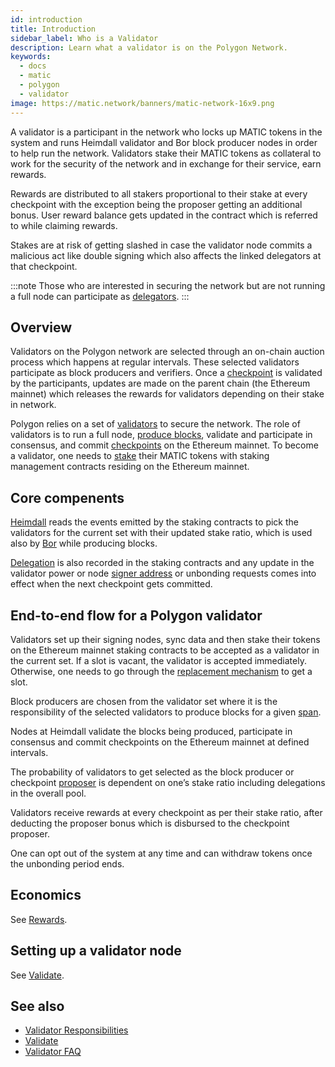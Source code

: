 ```yaml
---
id: introduction
title: Introduction
sidebar_label: Who is a Validator
description: Learn what a validator is on the Polygon Network.
keywords:
  - docs
  - matic
  - polygon
  - validator
image: https://matic.network/banners/matic-network-16x9.png
---
```


A validator is a participant in the network who locks up MATIC tokens in the system and runs Heimdall validator and Bor block producer nodes in order to help run the network. Validators stake their MATIC tokens as collateral to work for the security of the network and in exchange for their service, earn rewards.

Rewards are distributed to all stakers proportional to their stake at every checkpoint with the exception being the proposer getting an additional bonus. User reward balance gets updated in the contract which is referred to while claiming rewards.

Stakes are at risk of getting slashed in case the validator node commits a malicious act like double signing which also affects the linked delegators at that checkpoint.

:::note
Those who are interested in securing the network but are not running a full node can participate as [delegators](/docs/validate/glossary#delegator).
:::

## Overview

Validators on the Polygon network are selected through an on-chain auction process which happens at regular intervals. These selected validators participate as block producers and verifiers. Once a [checkpoint](/docs/validate/glossary#checkpoint-transaction) is validated by the participants, updates are made on the parent chain (the Ethereum mainnet) which releases the rewards for validators depending on their stake in network.

Polygon relies on a set of [validators](/docs/validate/glossary#validator) to secure the network. The role of validators is to run a full node, [produce blocks](/docs/validate/glossary#block-producer), validate and participate in consensus, and commit [checkpoints](/docs/validate/glossary#checkpoint-transaction) on the Ethereum mainnet. To become a validator, one needs to [stake](/docs/validate/glossary#staking) their MATIC tokens with staking management contracts residing on the Ethereum mainnet.

## Core compenents

[Heimdall](/docs/validate/glossary#heimdall) reads the events emitted by the staking contracts to pick the validators for the current set with their updated stake ratio, which is used also by [Bor](/docs/validate/glossary#bor) while producing blocks.

[Delegation](/docs/validate/glossary#delegator) is also recorded in the staking contracts and any update in the validator power or node [signer address](/docs/validate/glossary#signer-address) or unbonding requests comes into effect when the next checkpoint gets committed.


## End-to-end flow for a Polygon validator

Validators set up their signing nodes, sync data and then stake their tokens on the Ethereum mainnet staking contracts to be accepted as a validator in the current set. If a slot is vacant, the validator is accepted immediately. Otherwise, one needs to go through the [replacement mechanism](/docs/validate/validate/replace-validator) to get a slot.

Block producers are chosen from the validator set where it is the responsibility of the selected validators to produce blocks for a given [span](/docs/validate/glossary#span).

Nodes at Heimdall validate the blocks being produced, participate in consensus and commit checkpoints on the Ethereum mainnet at defined intervals.

The probability of validators to get selected as the block producer or checkpoint [proposer](/docs/validate/glossary#proposer) is dependent on one’s stake ratio including delegations in the overall pool.

Validators receive rewards at every checkpoint as per their stake ratio, after deducting the proposer bonus which is disbursed to the checkpoint proposer.

One can opt out of the system at any time and can withdraw tokens once the unbonding period ends.

## Economics

See [Rewards](/docs/validate/rewards).

## Setting up a validator node

See [Validate](/docs/validate/validate/getting-started).

## See also

* [Validator Responsibilities](/docs/validate/validate/validator-responsibilities)
* [Validate](/docs/validate/validate/getting-started)
* [Validator FAQ](/docs/validate/validator-faq)
